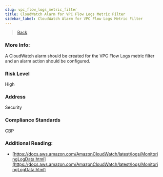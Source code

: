 ```yaml
---
slug: vpc_flow_logs_metric_filter
title: CloudWatch Alarm for VPC Flow Logs Metric Filter
sidebar_label: CloudWatch Alarm for VPC Flow Logs Metric Filter
---
```

> [Back](../../cloudwatchmonitoring)

### More Info:
A CloudWatch alarm should be created for the VPC Flow Logs metric filter and an alarm action should be configured.

### Risk Level
High

### Address
Security

### Compliance Standards
CBP

### Additional Reading:
- [https://docs.aws.amazon.com/AmazonCloudWatch/latest/logs/MonitoringLogData.html](https://docs.aws.amazon.com/AmazonCloudWatch/latest/logs/MonitoringLogData.html) 

